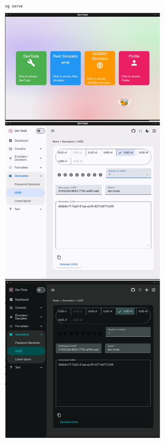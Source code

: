 ```bash
ng serve
```
<!--  
run electron

npm run electron-build
-->



![menu.png](local/menu.png)
![light.png](local/light.png)
![dark.png](local/dark.png)
